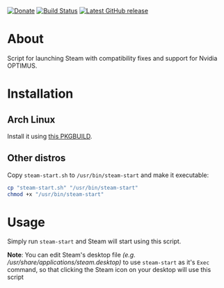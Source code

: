 [![Donate](https://img.shields.io/badge/-%E2%99%A5%20Donate-%23ff69b4)](https://hmlendea.go.ro/fund.html) [![Build Status](https://github.com/hmlendea/steam-start/actions/workflows/bash.yml/badge.svg)](https://github.com/hmlendea/steam-start/actions/workflows/bash.yml) [![Latest GitHub release](https://img.shields.io/github/v/release/hmlendea/steam-start)](https://github.com/hmlendea/steam-start/releases/latest)

# About

Script for launching Steam with compatibility fixes and support for Nvidia OPTIMUS.

# Installation

## Arch Linux

Install it using [this PKGBUILD](https://github.com/hmlendea/PKGBUILDs/tree/master/pkg/repo-synchroniser).

## Other distros

Copy `steam-start.sh` to `/usr/bin/steam-start` and make it executable:
```bash
cp "steam-start.sh" "/usr/bin/steam-start"
chmod +x "/usr/bin/steam-start"
```

# Usage

Simply run `steam-start` and Steam will start using this script.

**Note**: You can edit Steam's desktop file _(e.g. /usr/share/applications/steam.desktop)_ to use `steam-start` as it's `Exec` command, so that clicking the Steam icon on your desktop will use this script
